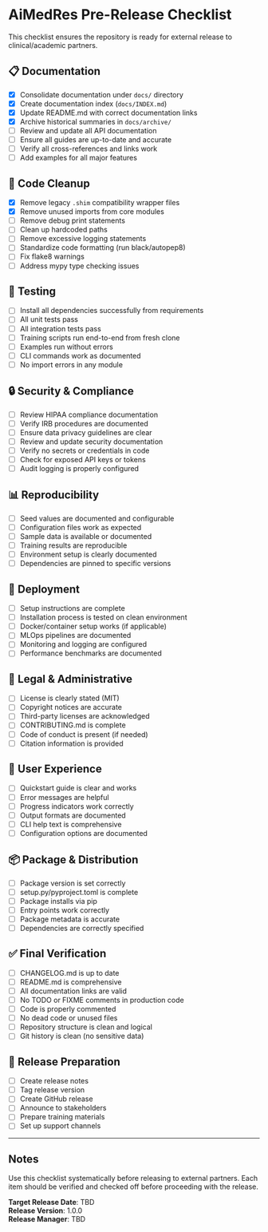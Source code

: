 # AiMedRes Pre-Release Checklist

This checklist ensures the repository is ready for external release to clinical/academic partners.

## 📋 Documentation

- [x] Consolidate documentation under `docs/` directory
- [x] Create documentation index (`docs/INDEX.md`)
- [x] Update README.md with correct documentation links
- [x] Archive historical summaries in `docs/archive/`
- [ ] Review and update all API documentation
- [ ] Ensure all guides are up-to-date and accurate
- [ ] Verify all cross-references and links work
- [ ] Add examples for all major features

## 🧹 Code Cleanup

- [x] Remove legacy `.shim` compatibility wrapper files
- [x] Remove unused imports from core modules
- [ ] Remove debug print statements
- [ ] Clean up hardcoded paths
- [ ] Remove excessive logging statements
- [ ] Standardize code formatting (run black/autopep8)
- [ ] Fix flake8 warnings
- [ ] Address mypy type checking issues

## 🧪 Testing

- [ ] Install all dependencies successfully from requirements
- [ ] All unit tests pass
- [ ] All integration tests pass
- [ ] Training scripts run end-to-end from fresh clone
- [ ] Examples run without errors
- [ ] CLI commands work as documented
- [ ] No import errors in any module

## 🔒 Security & Compliance

- [ ] Review HIPAA compliance documentation
- [ ] Verify IRB procedures are documented
- [ ] Ensure data privacy guidelines are clear
- [ ] Review and update security documentation
- [ ] Verify no secrets or credentials in code
- [ ] Check for exposed API keys or tokens
- [ ] Audit logging is properly configured

## 📊 Reproducibility

- [ ] Seed values are documented and configurable
- [ ] Configuration files work as expected
- [ ] Sample data is available or documented
- [ ] Training results are reproducible
- [ ] Environment setup is clearly documented
- [ ] Dependencies are pinned to specific versions

## 🚀 Deployment

- [ ] Setup instructions are complete
- [ ] Installation process is tested on clean environment
- [ ] Docker/container setup works (if applicable)
- [ ] MLOps pipelines are documented
- [ ] Monitoring and logging are configured
- [ ] Performance benchmarks are documented

## 📝 Legal & Administrative

- [ ] License is clearly stated (MIT)
- [ ] Copyright notices are accurate
- [ ] Third-party licenses are acknowledged
- [ ] CONTRIBUTING.md is complete
- [ ] Code of conduct is present (if needed)
- [ ] Citation information is provided

## 🎯 User Experience

- [ ] Quickstart guide is clear and works
- [ ] Error messages are helpful
- [ ] Progress indicators work correctly
- [ ] Output formats are documented
- [ ] CLI help text is comprehensive
- [ ] Configuration options are documented

## 📦 Package & Distribution

- [ ] Package version is set correctly
- [ ] setup.py/pyproject.toml is complete
- [ ] Package installs via pip
- [ ] Entry points work correctly
- [ ] Package metadata is accurate
- [ ] Dependencies are correctly specified

## ✅ Final Verification

- [ ] CHANGELOG.md is up to date
- [ ] README.md is comprehensive
- [ ] All documentation links are valid
- [ ] No TODO or FIXME comments in production code
- [ ] Code is properly commented
- [ ] No dead code or unused files
- [ ] Repository structure is clean and logical
- [ ] Git history is clean (no sensitive data)

## 🚢 Release Preparation

- [ ] Create release notes
- [ ] Tag release version
- [ ] Create GitHub release
- [ ] Announce to stakeholders
- [ ] Prepare training materials
- [ ] Set up support channels

---

## Notes

Use this checklist systematically before releasing to external partners. Each item should be verified and checked off before proceeding with the release.

**Target Release Date**: TBD  
**Release Version**: 1.0.0  
**Release Manager**: TBD
